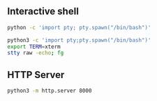 ## Interactive shell
```bash
python -c 'import pty; pty.spawn("/bin/bash")'

python3 -c 'import pty;pty.spawn("/bin/bash")'  
export TERM=xterm  
stty raw -echo; fg
```

## HTTP Server
```bash
python3 -m http.server 8000
```
